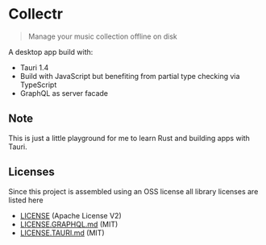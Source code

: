 # Collectr

> Manage your music collection offline on disk

A desktop app build with:

* Tauri 1.4
* Build with JavaScript but benefiting from partial type checking via TypeScript
* GraphQL as server facade

## Note

This is just a little playground for me to learn Rust and building apps with Tauri.

## Licenses

Since this project is assembled using an OSS license all library licenses are listed here

* [LICENSE](LICENSE) (Apache License V2)
* [LICENSE.GRAPHQL.md](LICENSE.GRAPHQL.md) (MIT)
* [LICENSE.TAURI.md](LICENSE.TAURI.md) (MIT)